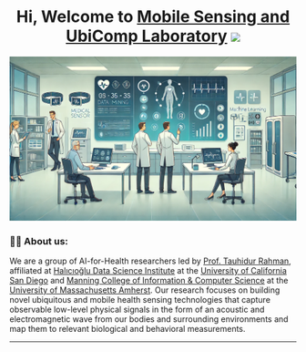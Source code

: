 <div id="header" align="center">
  <h1>
  Hi, Welcome to <a href="https://mosaic-laboratory.github.io/">Mobile Sensing and UbiComp Laboratory</a>
  <img src="https://media.giphy.com/media/hvRJCLFzcasrR4ia7z/giphy.gif" width="30px"/>
  </h1>
  <img src="https://github.com/Mobile-Sensing-and-UbiComp-Laboratory/.github/blob/main/welcome-img.png" width="1024"/>
  </div>
</div>

### :man_technologist: About us:
We are a group of AI-for-Health researchers led by <a href="https://www.tauhidurrahman.com/" target="_blank">Prof. Tauhidur Rahman</a>, affiliated at <a href="https://datascience.ucsd.edu/" target="_blank">Halıcıoğlu Data Science Institute</a> at the <a href="https://ucsd.edu/" target="_blank">University of California San Diego</a> and <a href="https://www.cics.umass.edu/" target="_blank">Manning College of Information & Computer Science</a> at the <a href="https://www.umass.edu/" target="_blank">University of Massachusetts Amherst</a>. Our research focuses on building novel ubiquitous and mobile health sensing technologies that capture observable low-level physical signals in the form of an acoustic and electromagnetic wave from our bodies and surrounding environments and map them to relevant biological and behavioral measurements. 

---
